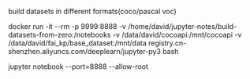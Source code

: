 build datasets in different formats(coco/pascal voc)

docker run -it --rm -p 9999:8888 -v /home/david/jupyter-notes/build-datasets-from-zero:/notebooks -v /data/david/cocoapi:/mnt/cocoapi -v /data/david/fai_kp/base_dataset:/mnt/data registry.cn-shenzhen.aliyuncs.com/deeplearn/jupyter-py3 bash

jupyter notebook --port=8888 --allow-root

